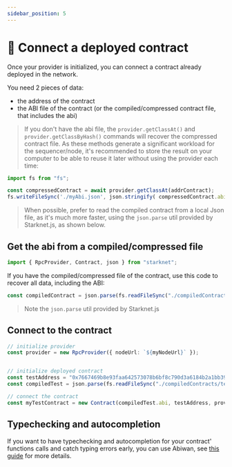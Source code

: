 ```yaml
---
sidebar_position: 5
---
```


# 🔌 Connect a deployed contract

Once your provider is initialized, you can connect a contract already deployed in the network.

You need 2 pieces of data:

- the address of the contract
- the ABI file of the contract (or the compiled/compressed contract file, that includes the abi)

> If you don't have the abi file, the `provider.getClassAt()` and `provider.getClassByHash()` commands will recover the compressed contract file. As these methods generate a significant workload for the sequencer/node, it's recommended to store the result on your computer to be able to reuse it later without using the provider each time:

```typescript
import fs from "fs";

const compressedContract = await provider.getClassAt(addrContract);
fs.writeFileSync('./myAbi.json', json.stringify( compressedContract.abi, undefined, 2));
```

> When possible, prefer to read the compiled contract from a local Json file, as it's much more faster, using the `json.parse` util provided by Starknet.js, as shown below.

## Get the abi from a compiled/compressed file

```typescript
import { RpcProvider, Contract, json } from "starknet";
```

If you have the compiled/compressed file of the contract, use this code to recover all data, including the ABI:

```typescript
const compiledContract = json.parse(fs.readFileSync("./compiledContracts/test.json").toString("ascii"));
```

> Note the `json.parse` util provided by Starknet.js

## Connect to the contract

```typescript
// initialize provider
const provider = new RpcProvider({ nodeUrl: `${myNodeUrl}` });


// initialize deployed contract
const testAddress = "0x7667469b8e93faa642573078b6bf8c790d3a6184b2a1bb39c5c923a732862e1";
const compiledTest = json.parse(fs.readFileSync("./compiledContracts/test.json").toString("ascii"));

// connect the contract
const myTestContract = new Contract(compiledTest.abi, testAddress, provider);
```

## Typechecking and autocompletion

If you want to have typechecking and autocompletion for your contract' functions calls and catch typing errors early, you can use Abiwan, see [this guide](./automatic_cairo_ABI_parsing.md) for more details.
